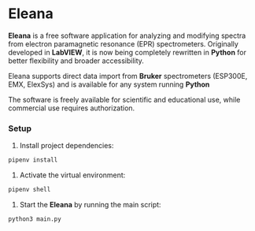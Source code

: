 # Eleana

**Eleana** is a free software application for analyzing and modifying spectra from electron paramagnetic resonance (EPR) spectrometers. Originally developed in **LabVIEW**, it is now being completely rewritten in **Python** for better flexibility and broader accessibility. 

Eleana supports direct data import from **Bruker** spectrometers (ESP300E, EMX, ElexSys) and is available for any system running **Python**

The software is freely available for scientific and educational use, while commercial use requires authorization.

### Setup

1. Install project dependencies:

```bash
pipenv install
```

1. Activate the virtual environment:

```bash
pipenv shell
```

1. Start the **Eleana** by running the main script:

```bash
python3 main.py
```